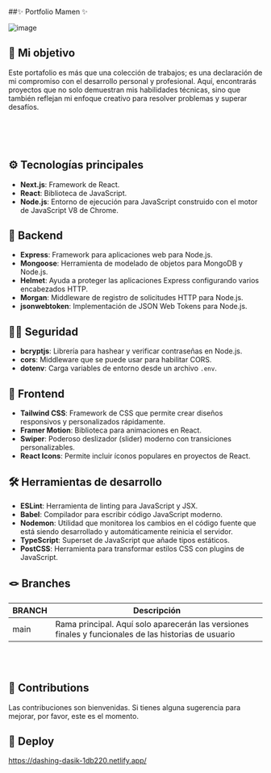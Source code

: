  ##✨ Portfolio Mamen ✨<br>

![image](https://github.com/MamenFB/PortfolioMamen/assets/106315129/19e557cc-d1eb-4d8f-858f-1c4c15d58a56)



## 🎯 Mi objetivo 

Este portafolio es más que una colección de trabajos; es una declaración de mi compromiso con el desarrollo personal y profesional. Aquí, encontrarás proyectos que no solo demuestran mis habilidades técnicas, sino que también reflejan mi enfoque creativo para resolver problemas y superar desafíos.



<br><br><br>

## ⚙️ Tecnologías principales
- **Next.js**: Framework de React.
- **React**: Biblioteca de JavaScript.
- **Node.js**: Entorno de ejecución para JavaScript construido con el motor de JavaScript V8 de Chrome.

## 📍 Backend
- **Express**: Framework para aplicaciones web para Node.js.
- **Mongoose**: Herramienta de modelado de objetos para MongoDB y Node.js.
- **Helmet**: Ayuda a proteger las aplicaciones Express configurando varios encabezados HTTP.
- **Morgan**: Middleware de registro de solicitudes HTTP para Node.js.
- **jsonwebtoken**: Implementación de JSON Web Tokens para Node.js.

## 👮‍♀️ Seguridad
- **bcryptjs**: Librería para hashear y verificar contraseñas en Node.js.
- **cors**: Middleware que se puede usar para habilitar CORS.
- **dotenv**: Carga variables de entorno desde un archivo `.env`.

## 📍 Frontend
- **Tailwind CSS**: Framework de CSS que permite crear diseños responsivos y personalizados rápidamente.
- **Framer Motion**: Biblioteca para animaciones en React.
- **Swiper**: Poderoso deslizador (slider) moderno con transiciones personalizables.
- **React Icons**: Permite incluir íconos populares en proyectos de React.

## 🛠️ Herramientas de desarrollo
- **ESLint**: Herramienta de linting para JavaScript y JSX.
- **Babel**: Compilador para escribir código JavaScript moderno.
- **Nodemon**: Utilidad que monitorea los cambios en el código fuente que está siendo desarrollado y automáticamente reinicia el servidor.
- **TypeScript**: Superset de JavaScript que añade tipos estáticos.
- **PostCSS**: Herramienta para transformar estilos CSS con plugins de JavaScript.



## 🪢 Branches 

| BRANCH   | Descripción                                                                      |
| -------- | ------------------------------------------------------------------------------------- |
| main     | Rama principal. Aquí solo aparecerán las versiones finales y funcionales de las historias de usuario|

<br><br>





## 🤝 Contributions 

Las contribuciones son bienvenidas. Si tienes alguna sugerencia para mejorar, por favor, este es el momento.
<br>





## 🔗 Deploy  

https://dashing-dasik-1db220.netlify.app/
